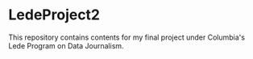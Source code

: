 # LedeProject2
 This repository contains contents for my final project under Columbia's Lede Program on Data Journalism.  
